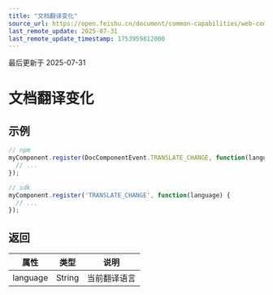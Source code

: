 ```yaml
---
title: "文档翻译变化"
source_url: https://open.feishu.cn/document/common-capabilities/web-components/uYDO3YjL2gzN24iN3cjN/event-listener/translate-language-change
last_remote_update: 2025-07-31
last_remote_update_timestamp: 1753959812000
---
```

最后更新于 2025-07-31

# 文档翻译变化
## 示例
```js
// npm
myComponent.register(DocComponentEvent.TRANSLATE_CHANGE, function(language) {
  // ...
});

// sdk
myComponent.register('TRANSLATE_CHANGE', function(language) {
  // ...
});
```

## 返回
|属性|	类型|	说明|
| ---|----- | ------- | 
|language|	String |当前翻译语言|
